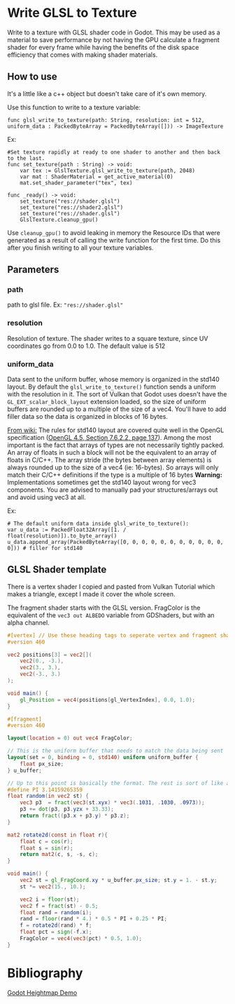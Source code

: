 # Write GLSL to Texture
Write to a texture with GLSL shader code in Godot. This may be used as a material to save performance by not having the GPU calculate a fragment shader for every frame while having the benefits of the disk space efficiency that comes with making shader materials.
## How to use
It's a little like a c++ object but doesn't take care of it's own memory.

Use this function to write to a texture variable:
```GDScript
func glsl_write_to_texture(path: String, resolution: int = 512, uniform_data : PackedByteArray = PackedByteArray([])) -> ImageTexture
```

Ex:
```GDScript
#Set texture rapidly at ready to one shader to another and then back to the last.
func set_texture(path : String) -> void:
	var tex := GlslTexture.glsl_write_to_texture(path, 2048)
	var mat : ShaderMaterial = get_active_material(0)
	mat.set_shader_parameter("tex", tex)

func _ready() -> void:
	set_texture("res://shader.glsl")
	set_texture("res://shader2.glsl")
	set_texture("res://shader.glsl")
	GlslTexture.cleanup_gpu()
```
Use `cleanup_gpu()` to avoid leaking in memory the Resource IDs that were generated as a result of calling the write function for the first time. Do this after you finish writing to all your texture variables.
## Parameters
### path
path to glsl file. Ex: `"res://shader.glsl"`
### resolution
Resolution of texture. The shader writes to a square texture, since UV coordinates go from 0.0 to 1.0. The default value is 512
### uniform_data
Data sent to the uniform buffer, whose memory is organized in the std140 layout. By default the `glsl_write_to_texture()` function sends a uniform with the resolution in it. The sort of Vulkan that Godot uses doesn't have the `GL_EXT_scalar_block_layout` extension loaded, so the size of uniform buffers are rounded up to a multiple of the size of a vec4. You'll have to add filler data so the data is organized in blocks of 16 bytes.

[From wiki:](https://www.khronos.org/opengl/wiki/Interface_Block_(GLSL))
The rules for std140 layout are covered quite well in the OpenGL specification ([OpenGL 4.5, Section 7.6.2.2, page 137](https://registry.khronos.org/OpenGL/specs/gl/glspec45.core.pdf#page=159)). Among the most important is the fact that arrays of types are not necessarily tightly packed. An array of floats in such a block will not be the equivalent to an array of floats in C/C++. The array stride (the bytes between array elements) is always rounded up to the size of a vec4 (ie: 16-bytes). So arrays will only match their C/C++ definitions if the type is a multiple of 16 bytes
	**Warning:** Implementations sometimes get the std140 layout wrong for vec3 components. You are advised to manually pad your structures/arrays out and avoid using vec3 at all.

Ex:
```GDScript
# The default uniform data inside glsl_write_to_texture():
var u_data := PackedFloat32Array([1. / float(resolution)]).to_byte_array()
u_data.append_array(PackedByteArray([0, 0, 0, 0, 0, 0, 0, 0, 0, 0, 0, 0])) # filler for std140
```
## GLSL Shader template
There is a vertex shader I copied and pasted from Vulkan Tutorial which makes a triangle, except I made it cover the whole screen.

The fragment shader starts with the GLSL version. FragColor is the equivalent of the `vec3 out ALBEDO` variable from GDShaders, but with an alpha channel.
```GLSL
#[vertex] // Use these heading tags to seperate vertex and fragment shaders
#version 460

vec2 positions[3] = vec2[](
    vec2(0., -3.),
    vec2(3., 3.),
    vec2(-3., 3.)
);

void main() {
    gl_Position = vec4(positions[gl_VertexIndex], 0.0, 1.0);
}

#[fragment]
#version 460

layout(location = 0) out vec4 FragColor;

// This is the uniform buffer that needs to match the data being sent
layout(set = 0, binding = 0, std140) uniform uniform_buffer {
    float px_size;
} u_buffer;

// Up to this point is basically the format. The rest is sort of like a GDShader.
#define PI 3.14159265359
float random(in vec2 st) {
    vec3 p3  = fract(vec3(st.xyx) * vec3(.1031, .1030, .0973));
    p3 += dot(p3, p3.yzx + 33.33);
    return fract((p3.x + p3.y) * p3.z);
}

mat2 rotate2d(const in float r){
    float c = cos(r);
    float s = sin(r);
    return mat2(c, s, -s, c);
}

void main() {
	vec2 st = gl_FragCoord.xy * u_buffer.px_size; st.y = 1. - st.y;
    st *= vec2(15., 10.);

    vec2 i = floor(st);
    vec2 f = fract(st) - 0.5;
    float rand = random(i);
    rand = floor(rand * 4.) * 0.5 * PI + 0.25 * PI;
    f = rotate2d(rand) * f;
    float pct = sign(-f.x);
    FragColor = vec4(vec3(pct) * 0.5, 1.0);
}
```
# Bibliography
[Godot Heightmap Demo](https://github.com/godotengine/godot-demo-projects/blob/master/misc/compute_shader_heightmap/main.gd)